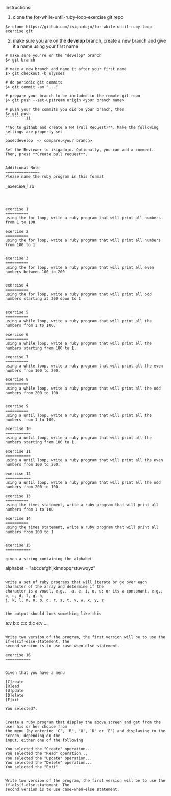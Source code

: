 Instructions:

1. clone the for-while-until-ruby-loop-exercise git repo

```
$> clone https://github.com/ikigaidojo/for-while-until-ruby-loop-exercise.git
```

2. make sure you are on the **develop** branch, create a new branch and give it a name using your first name

```
# make sure you're on the "develop" branch
$> git branch                    												  

# make a new branch and name it after your first name
$> git checkout -b ulysses       													

# do periodic git commits
$> git commit -am "..."					 													

# prepare your branch to be included in the remote git repo
$> git push --set-upstream origin <your branch name>			

# push your the commits you did on your branch, then
$> git push                     												 
`````````11

**Go to github and create a PR (Pull Request)**. Make the following settings are properly set

base:develop  <- compare:<your branch>

Set the Reviewer to ikigadojo. Optionally, you can add a comment. Then, press **Create pull request**.


Additional Note
===============
Please name the ruby program in this format

```
<your first name>_exercise_1.rb
`````



exercise 1
==========
using the for loop, write a ruby program that will print all numbers from 1 to 100

exercise 2
==========
using the for loop, write a ruby program that will print all numbers from 100 to 1


exercise 3
==========
using the for loop, write a ruby program that will print all even numbers between 100 to 200


exercise 4
==========
using the for loop, write a ruby program that will print all odd numbers starting at 200 down to 1


exercise 5
==========
using a while loop, write a ruby program that will print all the numbers from 1 to 100.  

exercise 6
==========
using a while loop, write a ruby program that will print all the numbers starting from 100 to 1. 

exercise 7
==========
using a while loop, write a ruby program that will print all the even numbers from 100 to 200.  

exercise 8
==========
using a while loop, write a ruby program that will print all the odd numbers from 200 to 100.


exercise 9
==========
using a until loop, write a ruby program that will print all the numbers from 1 to 100.  

exercise 10
===========
using a until loop, write a ruby program that will print all the numbers starting from 100 to 1. 

exercise 11
===========
using a until loop, write a ruby program that will print all the even numbers from 100 to 200.  

exercise 12
===========
using a until loop, write a ruby program that will print all the odd numbers from 200 to 100.

exercise 13
==========
using the times statement, write a ruby program that will print all numbers from 1 to 100

exercise 14
==========
using the times statement, write a ruby program that will print all numbers from 100 to 1


exercise 15
===========

given a string containing the alphabet

`````
alphabet = "abcdefghijklmnopqrstuvwxyz"
`````

write a set of ruby programs that will iterate or go over each character of the array and determine if the 
character is a vowel, e.g.,  a, e, i, o, u; or its a consonant, e.g., b, c, d, f, g, h,
j, k, l, m, n, p, q, r, s, t, v, w, x, y, z


the output should look something like this

`````
a:v
b:c
c:c
d:c
e:v
...
`````

Write two version of the program, the first version will be to use the if-elsif-else-statement. The
second version is to use case-when-else statement.	

exercise 16
===========


Given that you have a menu

`````
	[C]reate
	[R]ead
	[U]pdate
	[D]elete
	[E]xit
	
	You selected?: 
`````

Create a ruby program that display the above screen and get from the user his or her choice from 
the menu (by entering 'C', 'R', 'U', 'D' or 'E') and displaying to the screen, depending on the
input, either one of the following 

`````	
	You selected the "Create" operation...
	You selected the "Read" operation...
	You selected the "Update" operation...
	You selected the "Delete" operation...
	You selected the "Exit".
`````

Write two version of the program, the first version will be to use the if-elsif-else-statement. The
second version is to use case-when-else statement.	
